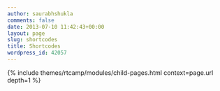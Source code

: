 ```yaml
---
author: saurabhshukla
comments: false
date: 2013-07-10 11:42:43+00:00
layout: page
slug: shortcodes
title: Shortcodes
wordpress_id: 42057
---
```


{% include themes/rtcamp/modules/child-pages.html context=page.url depth=1 %}
